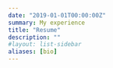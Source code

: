 ```yaml
---
date: "2019-01-01T00:00:00Z"
summary: My experience
title: "Resume"
description: ""
#layout: list-sidebar
aliases: [bio]
---
```

